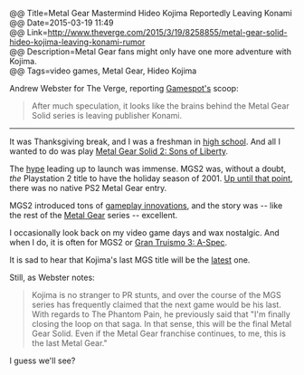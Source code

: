 @@ Title=Metal Gear Mastermind Hideo Kojima Reportedly Leaving Konami  
@@ Date=2015-03-19 11:49  
@@ Link=http://www.theverge.com/2015/3/19/8258855/metal-gear-solid-hideo-kojima-leaving-konami-rumor  
@@ Description=Metal Gear fans might only have one more adventure with Kojima.   
@@ Tags=video games, Metal Gear, Hideo Kojima  

Andrew Webster for The Verge, reporting [Gamespot's][gamespot] scoop:
>After much speculation, it looks like the brains behind the Metal Gear Solid series is leaving publisher Konami.

<hr class="small">

It was Thanksgiving break, and I was a freshman in [high school][cvcaonline]. And all I wanted to do was play [Metal Gear Solid 2: Sons of Liberty][wikipedia].

The [hype][ign] leading up to launch was immense. MGS2 was, without a doubt, *the* Playstation 2 title to have the holiday season of 2001. [Up until that point][wikipedia 2], there was no native PS2 Metal Gear entry. 

MGS2 introduced tons of [gameplay innovations][ign 2], and the story was -- like the rest of the [Metal Gear][wikipedia 3] series -- excellent. 

I occasionally look back on my video game days and wax nostalgic. And when I do, it is often for MGS2 or [Gran Truismo 3: A-Spec][wikipedia 4].

It is sad to hear that Kojima's last MGS title will be the [latest][wikipedia 5] one.

Still, as Webster notes:
>Kojima is no stranger to PR stunts, and over the course of the MGS series has frequently claimed that the next game would be his last. With regards to The Phantom Pain, he previously said that "I'm finally closing the loop on that saga. In that sense, this will be the final Metal Gear Solid. Even if the Metal Gear franchise continues, to me, this is the last Metal Gear."

I guess we'll see?

[cvcaonline]: http://cvcaonline.net/
[gamespot]: http://www.gamespot.com/articles/kojima-expected-to-leave-konami-after-mgs5-inside-/1100-6426024/
[ign]: http://www.ign.com/videos/2000/09/07/metal-gear-solid-2-sons-of-liberty-ps2-2000-09-07
[ign 2]: http://www.ign.com/articles/2001/11/17/metal-gear-solid-2-sons-of-liberty
[wikipedia]: https://en.wikipedia.org/wiki/Metal_Gear_Solid_2%3A_Sons_of_Liberty
[wikipedia 2]: https://en.wikipedia.org/wiki/List_of_PlayStation_2_games
[wikipedia 3]: https://en.wikipedia.org/wiki/Metal_Gear
[wikipedia 4]: https://en.wikipedia.org/wiki/Gran_Turismo_3:_A-Spec
[wikipedia 5]: https://en.wikipedia.org/wiki/Metal_Gear_Solid_V:_The_Phantom_Pain
